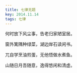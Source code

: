 ```yaml
---
title: 七律无题
key: 2014.11.14
tags: 七律
---
```


何时放下风尘事，告老归家陋室居。

窗外篱隅种绿菜，湖边岸石读闲书。

兀自学烹油煎蛋，无他悟做水煮鱼。

山随日月吾随意，逸得悠闲和清虚。

</br>

